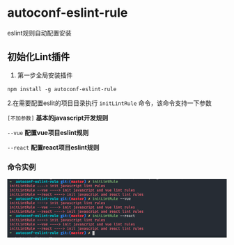 # autoconf-eslint-rule
eslint规则自动配置安装


## 初始化Lint插件

1. 第一步全局安装插件

```
npm install -g autoconf-eslint-rule
```

2.在需要配置eslit的项目目录执行 `initLintRule` 命令，该命令支持一下参数

`[不加参数]`  **基本的javascript开发规则**

`--vue`  **配置vue项目eslint规则**

`--react`  **配置react项目eslint规则**

### 命令实例

![](./img/QQ20200430-141939.png)
